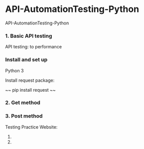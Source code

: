 # API-AutomationTesting-Python
API-AutomationTesting-Python


### 1. Basic API testing

API testing: to performance 

### Install and set up

Python 3

Install request package:

~~ pip install request ~~ 

### 2. Get method



### 3. Post method

Testing Practice Website:

1. 
2.
